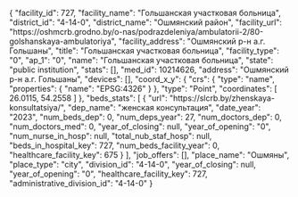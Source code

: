{
    "facility_id": 727,
    "facility_name": "Гольшанская участковая больница",
    "district_id": "4-14-0",
    "district_name": "Ошмянский район",
    "facility_url": "https:\/\/oshmcrb.grodno.by\/o-nas\/podrazdeleniya\/ambulatorii-2\/80-golshanskaya-ambulatoriya",
    "facility_address": "Ошмянский р-н а.г. Гольшаны",
    "title": "Гольшанская участковая больница",
    "facility_type": "0",
    "ap_1": "0",
    "name": "Гольшанская участковая больница",
    "state": "public institution",
    "stats": [],
    "med_id": 10214626,
    "address": "Ошмянский р-н а.г. Гольшаны",
    "devices": [],
    "coord_x_y": {
        "crs": {
            "type": "name",
            "properties": {
                "name": "EPSG:4326"
            }
        },
        "type": "Point",
        "coordinates": [
            26.0115,
            54.2558
        ]
    },
    "beds_stats": [
        {
            "url": "https:\/\/slcrb.by\/zhenskaya-konsultatsiya\/",
            "dep_name": "женская консультация",
            "date_year": "2023",
            "num_beds_dep": 0,
            "num_deps_year": 27,
            "num_doctors_dep": 0,
            "num_doctors_med": 0,
            "year_of_closing": null,
            "year_of_opening": "0",
            "num_nurse_in_hosp": null,
            "total_nub_staf_hosp": null,
            "beds_in_hospital_key": 727,
            "num_beds_facility_year": 0,
            "healthcare_facility_key": 675
        }
    ],
    "job_offers": [],
    "place_name": "Ошмяны",
    "place_type": "city",
    "division_id": "4-14-0",
    "year_of_closing": null,
    "year_of_opening": "0",
    "healthcare_facility_key": 727,
    "administrative_division_id": "4-14-0"
}